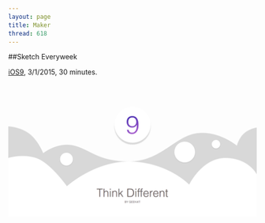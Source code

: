 ```yaml
---
layout: page
title: Maker
thread: 618
---
```


##Sketch Everyweek

[iOS9](http://goo.gl/6MQrD9), 3/1/2015, 30 minutes.
![Alt text](/images/sketch/iOS9.png)